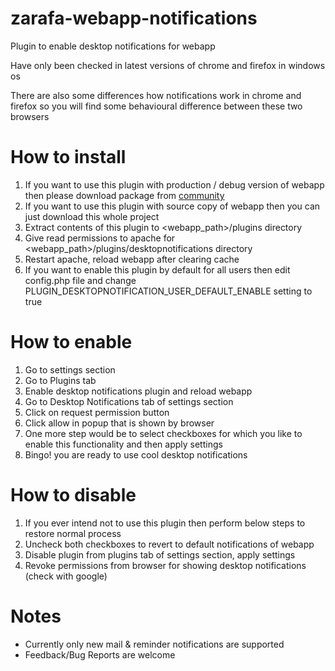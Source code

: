 zarafa-webapp-notifications
===========================

Plugin to enable desktop notifications for webapp

Have only been checked in latest versions of chrome and firefox in windows os

There are also some differences how notifications work in chrome and firefox so you will find some behavioural difference between these two browsers

How to install
==============
1. If you want to use this plugin with production / debug version of webapp then please download package from [community](https://community.zarafa.com/pg/plugins/project/22240/developer/silentsakky/webapp-desktop-notifications-plugin)
2. If you want to use this plugin with source copy of webapp then you can just download this whole project
3. Extract contents of this plugin to <webapp_path>/plugins directory
4. Give read permissions to apache for <webapp_path>/plugins/desktopnotifications directory
5. Restart apache, reload webapp after clearing cache
6. If you want to enable this plugin by default for all users then edit config.php file and change PLUGIN_DESKTOPNOTIFICATION_USER_DEFAULT_ENABLE setting to true

How to enable
=============
1. Go to settings section
2. Go to Plugins tab
3. Enable desktop notifications plugin and reload webapp
4. Go to Desktop Notifications tab of settings section
5. Click on request permission button
6. Click allow in popup that is shown by browser
7. One more step would be to select checkboxes for which you like to enable this functionality and then apply settings
8. Bingo! you are ready to use cool desktop notifications

How to disable
==============
1. If you ever intend not to use this plugin then perform below steps to restore normal process
2. Uncheck both checkboxes to revert to default notifications of webapp
3. Disable plugin from plugins tab of settings section, apply settings
4. Revoke permissions from browser for showing desktop notifications (check with google)

Notes
=====
- Currently only new mail & reminder notifications are supported
- Feedback/Bug Reports are welcome